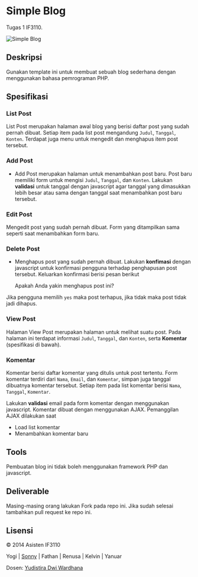 # Simple Blog

Tugas 1 IF3110.

![Simple Blog](http://i655.photobucket.com/albums/uu275/sonnylazuardi/ss-5.jpg)

## Deskripsi

Gunakan template ini untuk membuat sebuah blog sederhana dengan menggunakan bahasa pemrograman PHP.

## Spesifikasi

### List Post

List Post merupakan halaman awal blog yang berisi daftar post yang sudah pernah dibuat. Setiap item pada list post mengandung `Judul`, `Tanggal`, `Konten`. Terdapat juga menu untuk mengedit dan menghapus item post tersebut.

### Add Post

- Add Post merupakan halaman untuk menambahkan post baru.  Post baru memiliki form untuk mengisi `Judul`, `Tanggal`, dan `Konten`. Lakukan **validasi** untuk tanggal dengan javascript agar tanggal yang dimasukkan lebih besar atau sama dengan tanggal saat menambahkan post baru tersebut.

### Edit Post

Mengedit post yang sudah pernah dibuat. Form yang ditampilkan sama seperti saat menambahkan form baru.

### Delete Post

- Menghapus post yang sudah pernah dibuat. Lakukan **konfimasi** dengan javascript untuk konfirmasi pengguna terhadap penghapusan post tersebut. Keluarkan konfirmasi berisi pesan berikut

    Apakah Anda yakin menghapus post ini?

Jika pengguna memilih `yes` maka post terhapus, jika tidak maka post tidak jadi dihapus.

### View Post

Halaman View Post merupakan halaman untuk melihat suatu post. Pada halaman ini terdapat informasi `Judul`, `Tanggal`, dan `Konten`, serta **Komentar** (spesifikasi di bawah).

### Komentar

Komentar berisi daftar komentar yang ditulis untuk post tertentu. Form komentar terdiri dari `Nama`, `Email`, dan `Komentar`, simpan juga tanggal dibuatnya komentar tersebut. Setiap item pada list komentar berisi `Nama`, `Tanggal`, `Komentar`.

Lakukan **validasi** email pada form komentar dengan menggunakan javascript. Komentar dibuat dengan menggunakan AJAX. Pemanggilan AJAX dilakukan saat

- Load list komentar
- Menambahkan komentar baru

## Tools

Pembuatan blog ini tidak boleh menggunakan framework PHP dan javascript.

## Deliverable

Masing-masing orang lakukan Fork pada repo ini. Jika sudah selesai tambahkan pull request ke repo ini.

## Lisensi

&copy; 2014 Asisten IF3110

Yogi | [Sonny](http://github.com/sonnylazuardi) | Fathan | Renusa | Kelvin | Yanuar

Dosen: [Yudistira Dwi Wardhana](http://github.com/yudis)
